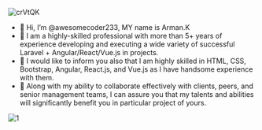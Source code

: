 ![crVtQK](https://user-images.githubusercontent.com/84199646/132016912-7aea2495-11c4-4a7b-92fd-3fc0dc18e0ea.jpg)

- 👋 Hi, I’m @awesomecoder233, MY name is Arman.K
- 👀 I am a highly-skilled professional with more than 5+ years of experience developing and executing a wide variety of successful Laravel + Angular/React/Vue.js in projects.
- 🌱 I would like to inform you also that I am highly skilled in HTML, CSS, Bootstrap, Angular, React.js, and Vue.js  as I have handsome experience with them.
- 💞️ Along with my ability to collaborate effectively with clients, peers, and senior management teams, I can assure you that my talents and abilities will significantly benefit you in particular project of yours.


![1](https://user-images.githubusercontent.com/84199646/132018349-95558940-e7a1-4598-92af-a708e94d4bb8.png)

<!---
awesomecoder233/awesomecoder233 is a ✨ special ✨ repository because its `README.md` (this file) appears on your GitHub profile.
You can click the Preview link to take a look at your changes.
--->
